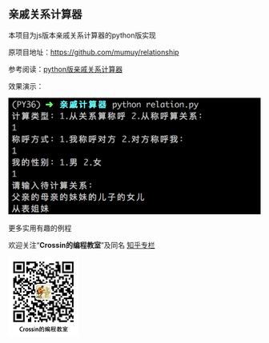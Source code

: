 ## 亲戚关系计算器

本项目为js版本亲戚关系计算器的python版实现

原项目地址：https://github.com/mumuy/relationship

参考阅读：[python版亲戚关系计算器](https://mp.weixin.qq.com/s/Nlow0BiOpwaa8OvBoqwnqw)

效果演示：

![](test.png)



更多实用有趣的例程

欢迎关注“**Crossin的编程教室**”及同名 [知乎专栏](https://zhuanlan.zhihu.com/crossin)

![crossincode](../crossin-logo.png)
